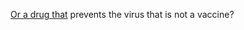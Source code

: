<a href="https://www.statnews.com/2020/05/21/coronavirus-hijacks-cells-in-unique-ways/">Or a drug that</a> prevents the virus that is not a vaccine?
